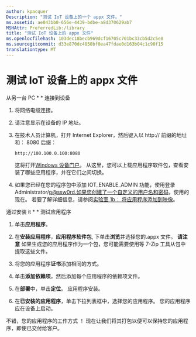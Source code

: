 ```yaml
---
author: kpacquer
Description: "测试 IoT 设备上的一个 appx 文件。"
ms.assetid: ae043bb0-656e-4439-bdbe-a8d370629ab7
MSHAttr: PreferredLib:/library
title: "测试 IoT 设备上的 appx 文件"
ms.openlocfilehash: 103dec18becb969dcf16705c701bc33cb5d2c5e8
ms.sourcegitcommit: d33e870dc4850bf0ea47fdae0d163b04c1c90f15
translationtype: MT
---
```

# <a name="span-idtestanappxfileonaniotdevicespantest-an-appx-file-on-an-iot-device"></a><span id="TEST_AN_APPX_FILE_ON_AN_IOT_DEVICE"></span>测试 IoT 设备上的 appx 文件

从另一台 PC * * 连接到设备

1.  将网络电缆连接。

2.  请注意显示在设备的 IP 地址。

3.  在技术人员计算机，打开 Internet Explorer，然后键入以 http:// 前缀的地址和︰ 8080 后缀︰

    ``` syntax
    http://100.100.0.100:8080
    ```

    这将打开[Windows 设备门户](https://developer.microsoft.com/windows/iot/docs/deviceportal)。 从这里，您可以上载应用程序软件包，查看安装了哪些应用程序，并在它们之间切换。

4.  如果您已经在您的程序包中添加 IOT_ENABLE_ADMIN 功能，使用登录Administrator/p@ssw0rd.如果您创建了一个自定义的用户名和密码，使用的现在。 若要了解详细信息，请参阅[实验室 1b︰ 将应用程序添加到映像](deploy-your-app-with-a-standard-board.md)。

通过安装 it * * 测试应用程序

1.  单击**应用程序**。

2.  在**安装应用程序**，**应用程序软件包**, 下单击**浏览**并选择您的.appx 文件。
    **请注意** 如果生成您的应用程序作为一个包，您可能需要使用等 7-Zip 工具从包中提取这些文件。

3.  将您的应用程序**证书**添加相同的方式。

4.  单击**添加依赖项**，然后添加每个应用程序的依赖项文件。

5.  在**部署**中，单击**定位**。 应用程序安装。

6.  在**已安装的应用程序**，单击下拉列表框中，选择您的应用程序。 您的应用程序应在设备上启动。

不错，您的应用程序的工作方式 ！ 现在让我们将其打包以便可以保持您的应用程序，即使已交付给客户。
